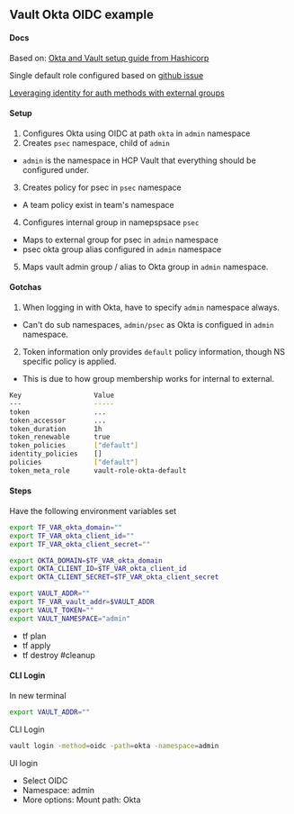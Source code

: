 ## Vault Okta OIDC example

#### Docs
Based on: [Okta and Vault setup guide from Hashicorp](https://developer.hashicorp.com/vault/tutorials/cloud-ops/vault-oidc-okta)

Single default role configured based on [github issue](https://github.com/hashicorp/vault/discussions/17763)

[Leveraging identity for auth methods with external groups](https://developer.hashicorp.com/vault/tutorials/enterprise/namespaces#leveraging-identity-for-auth-methods-with-external-groups)

#### Setup

1. Configures Okta using OIDC at path `okta` in `admin` namespace
2. Creates `psec` namespace, child of `admin`
  - `admin` is the namespace in HCP Vault that everything should be configured under.
3. Creates policy for psec in `psec` namespace
  - A team policy exist in team's namespace
4. Configures internal group in namepspsace `psec`
  - Maps to external group for psec in  `admin` namespace
  - psec okta group alias configured in `admin` namespace
5. Maps vault admin group / alias to Okta group in `admin` namespace.

#### Gotchas
1. When logging in with Okta, have to specify `admin` namespace always.
  - Can't do sub namespaces, `admin/psec` as Okta is configued in `admin` namespace.
2. Token information only provides `default` policy information, though NS specific policy is applied.
  - This is due to how group membership works for internal to external.

```bash
Key                  Value
---                  -----
token                ...
token_accessor       ...
token_duration       1h
token_renewable      true
token_policies       ["default"]
identity_policies    []
policies             ["default"]
token_meta_role      vault-role-okta-default
```


#### Steps

Have the following environment variables set
```bash
export TF_VAR_okta_domain=""
export TF_VAR_okta_client_id=""
export TF_VAR_okta_client_secret=""

export OKTA_DOMAIN=$TF_VAR_okta_domain
export OKTA_CLIENT_ID=$TF_VAR_okta_client_id
export OKTA_CLIENT_SECRET=$TF_VAR_okta_client_secret

export VAULT_ADDR=""
export TF_VAR_vault_addr=$VAULT_ADDR
export VAULT_TOKEN=""
export VAULT_NAMESPACE="admin"

```

- tf plan
- tf apply
- tf destroy #cleanup

#### CLI Login

In new terminal

```bash
export VAULT_ADDR=""
```

CLI Login
```bash
vault login -method=oidc -path=okta -namespace=admin
```

UI login
- Select OIDC
- Namespace: admin
- More options: Mount path: Okta

